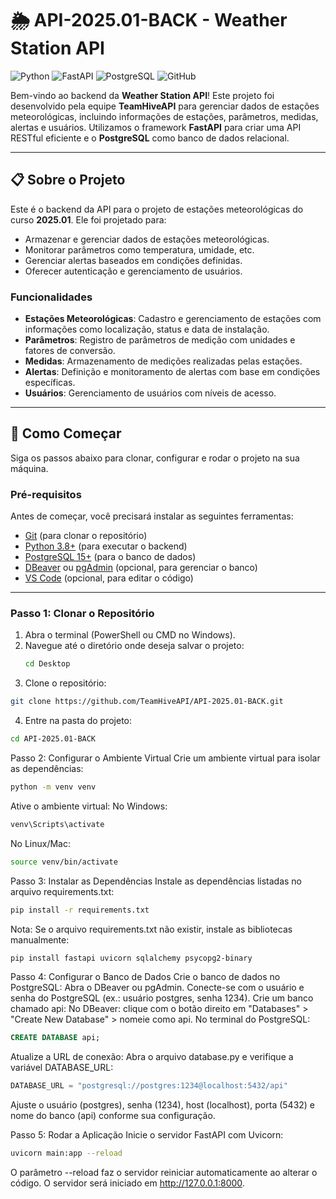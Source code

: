 # 🌦️ API-2025.01-BACK - Weather Station API

![Python](https://img.shields.io/badge/Python-3.8%2B-blue) ![FastAPI](https://img.shields.io/badge/FastAPI-0.68%2B-green) ![PostgreSQL](https://img.shields.io/badge/PostgreSQL-15-blue) ![GitHub](https://img.shields.io/badge/GitHub-Repository-lightgrey)

Bem-vindo ao backend da **Weather Station API**! Este projeto foi desenvolvido pela equipe **TeamHiveAPI** para gerenciar dados de estações meteorológicas, incluindo informações de estações, parâmetros, medidas, alertas e usuários. Utilizamos o framework **FastAPI** para criar uma API RESTful eficiente e o **PostgreSQL** como banco de dados relacional.

---

## 📋 Sobre o Projeto

Este é o backend da API para o projeto de estações meteorológicas do curso **2025.01**. Ele foi projetado para:

- Armazenar e gerenciar dados de estações meteorológicas.
- Monitorar parâmetros como temperatura, umidade, etc.
- Gerenciar alertas baseados em condições definidas.
- Oferecer autenticação e gerenciamento de usuários.

### **Funcionalidades**
- **Estações Meteorológicas**: Cadastro e gerenciamento de estações com informações como localização, status e data de instalação.
- **Parâmetros**: Registro de parâmetros de medição com unidades e fatores de conversão.
- **Medidas**: Armazenamento de medições realizadas pelas estações.
- **Alertas**: Definição e monitoramento de alertas com base em condições específicas.
- **Usuários**: Gerenciamento de usuários com níveis de acesso.

---

## 🚀 Como Começar

Siga os passos abaixo para clonar, configurar e rodar o projeto na sua máquina.

### **Pré-requisitos**
Antes de começar, você precisará instalar as seguintes ferramentas:

- [Git](https://git-scm.com/downloads) (para clonar o repositório)
- [Python 3.8+](https://www.python.org/downloads/) (para executar o backend)
- [PostgreSQL 15+](https://www.postgresql.org/download/) (para o banco de dados)
- [DBeaver](https://dbeaver.io/download/) ou [pgAdmin](https://www.pgadmin.org/download/) (opcional, para gerenciar o banco)
- [VS Code](https://code.visualstudio.com/) (opcional, para editar o código)

---

### **Passo 1: Clonar o Repositório**

1. Abra o terminal (PowerShell ou CMD no Windows).
2. Navegue até o diretório onde deseja salvar o projeto:
   ```bash
   cd Desktop
   ```
3. Clone o repositório:
  ```bash
  git clone https://github.com/TeamHiveAPI/API-2025.01-BACK.git
  ```
4. Entre na pasta do projeto:
  ```bash
  cd API-2025.01-BACK
  ```
Passo 2: Configurar o Ambiente Virtual
Crie um ambiente virtual para isolar as dependências:
  ```bash
  python -m venv venv
  ```
Ative o ambiente virtual:
No Windows:
  ```bash
  venv\Scripts\activate
  ```
No Linux/Mac:
  ```bash
  source venv/bin/activate
  ```
Passo 3: Instalar as Dependências
Instale as dependências listadas no arquivo requirements.txt:
  ```bash
  pip install -r requirements.txt
  ```
Nota: Se o arquivo requirements.txt não existir, instale as bibliotecas manualmente:
  ```bash
  pip install fastapi uvicorn sqlalchemy psycopg2-binary
  ```
Passo 4: Configurar o Banco de Dados
Crie o banco de dados no PostgreSQL:
Abra o DBeaver ou pgAdmin.
Conecte-se com o usuário e senha do PostgreSQL (ex.: usuário postgres, senha 1234).
Crie um banco chamado api:
No DBeaver: clique com o botão direito em "Databases" > "Create New Database" > nomeie como api.
No terminal do PostgreSQL:
```sql
CREATE DATABASE api;
```
Atualize a URL de conexão:
Abra o arquivo database.py e verifique a variável DATABASE_URL:
```python
DATABASE_URL = "postgresql://postgres:1234@localhost:5432/api"
```
Ajuste o usuário (postgres), senha (1234), host (localhost), porta (5432) e nome do banco (api) conforme sua configuração.

Passo 5: Rodar a Aplicação
Inicie o servidor FastAPI com Uvicorn:
```bash
uvicorn main:app --reload
```
O parâmetro --reload faz o servidor reiniciar automaticamente ao alterar o código.
O servidor será iniciado em http://127.0.0.1:8000.
